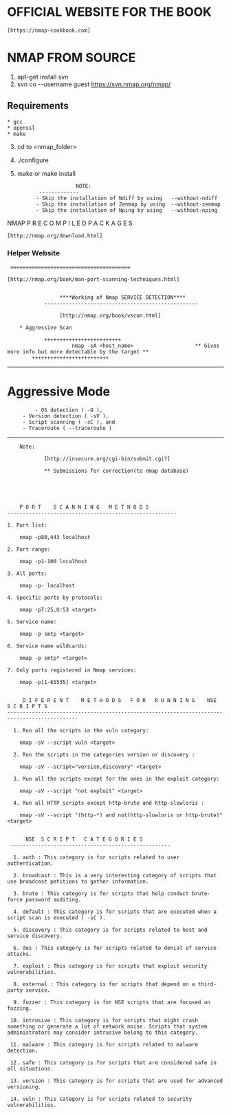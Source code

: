 
# OFFICIAL WEBSITE FOR THE BOOK

	[https://nmap-cookbook.com]


# NMAP FROM SOURCE

   1. apt-get install svn
   2. svn co --username guest https://svn.nmap.org/nmap/

  
##	Requirements

	* gcc
	* openssl
	* make
   3. cd to <nmap_folder>
   4. ./configure
   5. make or make install

                             NOTE:
			     -------------
				- Skip the installation of Ndiff by using 	--without-ndiff
				- Skip the installation of Zenmap by using 	--without-zenmap
				- Skip the installation of Nping by using 	--without-nping 

NMAP P R E  C O M P I L E D  P A C K A G E S

	[http://nmap.org/download.html]



###     Helper Website
     =======================================

	[http://nmap.org/book/man-port-scanning-techniques.html]


				     ****Working of Nmap SERVICE DETECTION****
				-------------------------------------------------- 

					 [http://nmap.org/book/vscan.html]

		* Aggressive Scan

		        +++++++++++++++++++++++++
                         nmap -sA <host_name>                    ** Gives more info but more detectable by the target **
			+++++++++++++++++++++++++
	
				
	
----------------------------------------------------
Aggressive Mode
======================
             - OS detection ( -O ), 
	     - Version detection ( -sV ), 
	     - Script scanning ( -sC ), and 
	     - Traceroute ( --traceroute )
-----------------------------------------------------

		Note:

       			[http://insecure.org/cgi-bin/submit.cgi?]          
			
				** Submissions for correction(to nmap database)





        P O R T    S C A N N I N G   M E T H O D S
	-------------------------------------------------------

	1. Port list:
	   
		nmap -p80,443 localhost

	2. Port range:

		nmap -p1-100 localhost

	3. All ports:
 
		nmap -p- localhost

	4. Specific ports by protocols:

		nmap -pT:25,U:53 <target>

	5. Service name:

		nmap -p smtp <target>

	6. Service name wildcards:

		nmap -p smtp* <target>

	7. Only ports registered in Nmap services:

		nmap -p[1-65535] <target>


         D I F E R E N T    M E T H O D S   F O R   R U N N I N G    NSE   S C R I P T S
	---------------------------------------------------------------------------------------------

	  1. Run all the scripts in the vuln category:
		
		nmap -sV --script vuln <target>

	  2. Run the scripts in the categories version or discovery :

		nmap -sV --script="version,discovery" <target>

	  3. Run all the scripts except for the ones in the exploit category:

		nmap -sV --script "not exploit" <target>

	  4. Run all HTTP scripts except http-brute and http-slowloris :

		nmap -sV --script "(http-*) and not(http-slowloris or http-brute)" <target>


          NSE  S C R I P T   C A T E G O R I E S
	 ----------------------------------------------------

	  1. auth : This category is for scripts related to user authentication.

	  2. broadcast : This is a very interesting category of scripts that use broadcast petitions to gather information.

	  3. brute : This category is for scripts that help conduct brute-force password auditing.

	  4. default : This category is for scripts that are executed when a script scan is executed ( -sC ).

	  5. discovery : This category is for scripts related to host and service discovery.

	  6. dos : This category is for scripts related to denial of service attacks.

	  7. exploit : This category is for scripts that exploit security vulnerabilities.

	  8. external : This category is for scripts that depend on a third-party service.

	  9. fuzzer : This category is for NSE scripts that are focused on fuzzing.

	 10. intrusive : This category is for scripts that might crash something or generate a lot of network noise. Scripts that system administrators may consider intrusive belong to this category.

	 11. malware : This category is for scripts related to malware detection.

	 12. safe : This category is for scripts that are considered safe in all situations.

	 13. version : This category is for scripts that are used for advanced versioning.

	 14. vuln : This category is for scripts related to security vulnerabilities.	





 



















